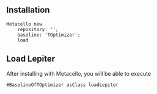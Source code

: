 ## Installation```stMetacello new	repository: '';	baseline: 'TOptimizer';	load```## Load Lepiter				After installing with Metacello, you will be able to execute```#BaselineOfTOptimizer asClass loadLepiter```